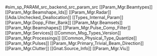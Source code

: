 #sim_sp_PARAM_src_backend_src_param_src
[[Param_Mgr.Beamtypes]]
[[Param_Mgr.Beamshape_Ids]]
[[Param_Mgr.Radar]]
[[Ada.Unchecked_Deallocation]]
[[Types_Internal_Param]]
[[Param_Mgr.Dopp_Filter_Bank]]
[[Param_Mgr.Beamsets]]
[[Param_Mgr.Beamshapes]]
[[Param_Mgr.Pulse_Comp_Filter]]
[[Param_Mgr.Services]]
[[Common_Msg_Types_Version]]
[[Param_Mgr.Processings]]
[[Common_Physical_Type_Quantize]]
[[Param_Mgr.Pulses]]
[[Param_Mgr.Primary_Trivial_Beam_Direction]]
[[Param_Mgr.Clutter]]
[[Gnat.Source_Info]]
[[Param_Mgr.Viu]]
